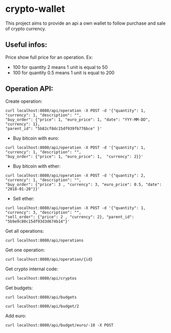 # crypto-wallet

This project aims to provide an api a own wallet to follow purchase and sale of crypto currency.

Useful infos:
-------------

Price show full price for an operation.
Ex:
- 100 for quantity 2 means 1 unit is equal to 50
- 100 for quantity 0.5 means 1 unit is equal to 200


Operation API:
--------------

Create operation:

```
curl localhost:8080/api/operation -X POST -d '{"quantity": 1, "currency": 1, "description": "", 
"buy_order": {"price": 1, "euro_price": 1, "date": "YYY-MM-DD", "currency": 1}, 
"parent_id": "5b82cf8dc15df939fb776bce" }'
```

* Buy bitcoin with euro:
```
curl localhost:8080/api/operation -X POST -d '{"quantity": 1, "currency": 1, "description": "",
"buy_order": {"price": 1, "euro_price": 1,  "currency": 2}}'
```

* Buy bitcoin with ether:

```
curl localhost:8080/api/operation -X POST -d '{"quantity": 2, "currency": 1, "description": "",
"buy_order": {"price": 3 , "currency": 3, "euro_price": 0.5, "date": "2018-01-20"}}'
```

* Sell ether:

```
curl localhost:8080/api/operation -X POST -d '{"quantity": 1, "currency": 3, "description": "",
"sell_order": {"price": 2 , "currency": 2}, "parent_id": "5b9e9c80c15df93d3d674b14"}'
```

Get all operations:

```
curl localhost:8080/api/operations
```

Get one operation:

```
curl localhost:8080/api/operation/{id}
```

Get crypto internal code:

```
curl localhost:8080/api/cryptos
```

Get budgets:

```
curl localhost:8080/api/budgets

curl localhost:8080/api/budget/2
```

Add euro:

```
curl localhost:8080/api/budget/euro/-10 -X POST
```